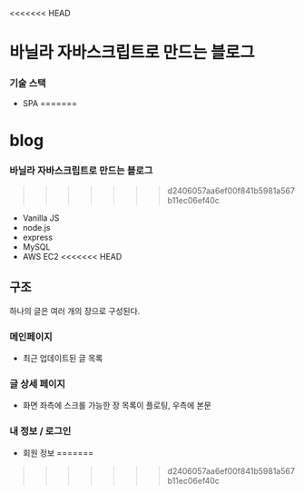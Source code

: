 <<<<<<< HEAD
# 바닐라 자바스크립트로 만드는 블로그
### 기술 스택
- SPA
=======
# blog

### 바닐라 자바스크립트로 만드는 블로그

>>>>>>> d2406057aa6ef00f841b5981a567b11ec06ef40c
- Vanilla JS
- node.js
- express
- MySQL
- AWS EC2
<<<<<<< HEAD

## 구조
하나의 글은 여러 개의 장으로 구성된다.

### 메인페이지
- 최근 업데이트된 글 목록

### 글 상세 페이지
- 화면 좌측에 스크롤 가능한 장 목록이 플로팅, 우측에 본문

### 내 정보 / 로그인
- 회원 정보
=======
>>>>>>> d2406057aa6ef00f841b5981a567b11ec06ef40c
